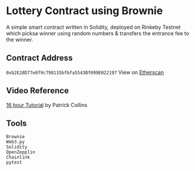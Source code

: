 # Lottery Contract using Brownie

A simple smart contract written in Solidity, deployed on Rinkeby Testnet which picksa winner using random numbers & transfers the entrance fee to the winner.

## Contract Address

```0xb2E28D77e0f9c798135bfbfa5543Bf099E022197```
View on [Etherscan](https://rinkeby.etherscan.io/address/0xb2e28d77e0f9c798135bfbfa5543bf099e022197#readContract)

## Video Reference

[16 hour Tutorial](https://youtu.be/M576WGiDBdQ) by Patrick Collins

## Tools

```
Brownie
Web3.py
Solidity
OpenZepplin
Chainlink
pytest
```